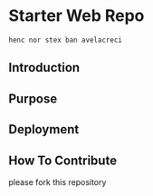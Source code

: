 # Starter Web Repo
	henc nor stex ban avelacreci

## Introduction

## Purpose

## Deployment

## How To Contribute

please fork this repository